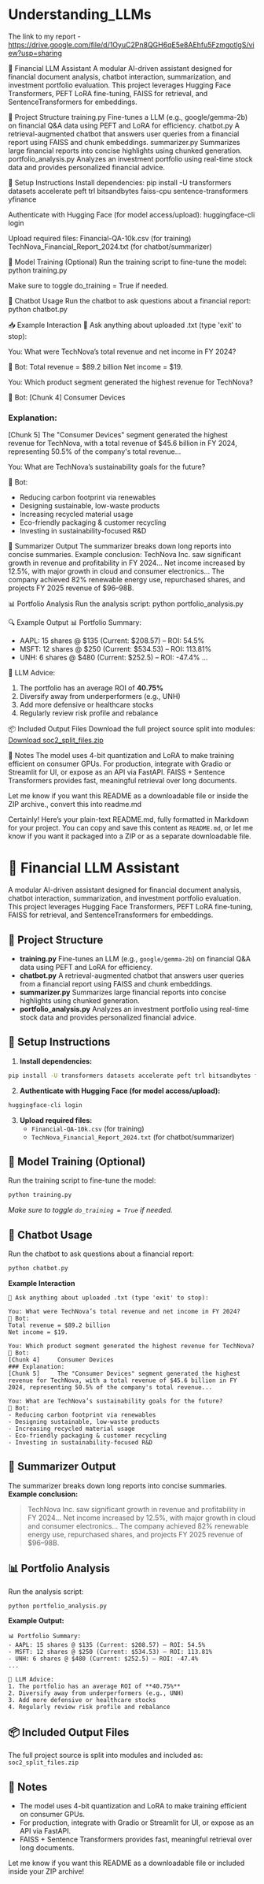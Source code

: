# Understanding_LLMs

The link to my report - https://drive.google.com/file/d/1OyuC2Pn8QGH6qE5e8AEhfu5FzmgotlgS/view?usp=sharing

💼 Financial LLM Assistant
A modular AI-driven assistant designed for financial document analysis, chatbot interaction, summarization, and investment portfolio evaluation. This project leverages Hugging Face Transformers, PEFT LoRA fine-tuning, FAISS for retrieval, and SentenceTransformers for embeddings.

📁 Project Structure
training.py
Fine-tunes a LLM (e.g., google/gemma-2b) on financial Q\&A data using PEFT and LoRA for efficiency.
chatbot.py
A retrieval-augmented chatbot that answers user queries from a financial report using FAISS and chunk embeddings.
summarizer.py
Summarizes large financial reports into concise highlights using chunked generation.
portfolio_analysis.py
Analyzes an investment portfolio using real-time stock data and provides personalized financial advice.

🚀 Setup Instructions
Install dependencies:
pip install -U transformers datasets accelerate peft trl bitsandbytes faiss-cpu sentence-transformers yfinance

Authenticate with Hugging Face (for model access/upload):
huggingface-cli login

Upload required files:
Financial-QA-10k.csv (for training)
TechNova_Financial_Report_2024.txt (for chatbot/summarizer)

🧠 Model Training (Optional)
Run the training script to fine-tune the model:
python training.py

Make sure to toggle do_training = True if needed.

💬 Chatbot Usage
Run the chatbot to ask questions about a financial report:
python chatbot.py

📥 Example Interaction
💬 Ask anything about uploaded .txt (type 'exit' to stop):

You: What were TechNova’s total revenue and net income in FY 2024?

📘 Bot:
Total revenue = \$89.2 billion
Net income = \$19.

You: Which product segment generated the highest revenue for TechNova?

📘 Bot:
[Chunk 4]     Consumer Devices

### Explanation:

[Chunk 5]     The "Consumer Devices" segment generated the highest revenue for TechNova, with a total revenue of \$45.6 billion in FY 2024, representing 50.5% of the company's total revenue...

You: What are TechNova’s sustainability goals for the future?

📘 Bot:

- Reducing carbon footprint via renewables
- Designing sustainable, low-waste products
- Increasing recycled material usage
- Eco-friendly packaging \& customer recycling
- Investing in sustainability-focused R\&D

📝 Summarizer Output
The summarizer breaks down long reports into concise summaries. Example conclusion:
TechNova Inc. saw significant growth in revenue and profitability in FY 2024...
Net income increased by 12.5%, with major growth in cloud and consumer electronics...
The company achieved 82% renewable energy use, repurchased shares, and projects FY 2025 revenue of \$96–98B.

📊 Portfolio Analysis
Run the analysis script:
python portfolio_analysis.py

🔍 Example Output
📊 Portfolio Summary:

- AAPL: 15 shares @ \$135 (Current: \$208.57) – ROI: 54.5%
- MSFT: 12 shares @ \$250 (Current: \$534.53) – ROI: 113.81%
- UNH: 6 shares @ \$480 (Current: \$252.5) – ROI: -47.4%
...

📘 LLM Advice:

1. The portfolio has an average ROI of **40.75%**
2. Diversify away from underperformers (e.g., UNH)
3. Add more defensive or healthcare stocks
4. Regularly review risk profile and rebalance

📦 Included Output Files
Download the full project source split into modules:
[Download soc2_split_files.zip](sandbox:/mnt/data/soc2_split_files.zip)

📌 Notes
The model uses 4-bit quantization and LoRA to make training efficient on consumer GPUs.
For production, integrate with Gradio or Streamlit for UI, or expose as an API via FastAPI.
FAISS + Sentence Transformers provides fast, meaningful retrieval over long documents.

Let me know if you want this README as a downloadable file or inside the ZIP archive., convert this into readme.md

Certainly! Here’s your plain-text README.md, fully formatted in Markdown for your project. You can copy and save this content as `README.md`, or let me know if you want it packaged into a ZIP or as a separate downloadable file.

# 💼 Financial LLM Assistant

A modular AI-driven assistant designed for financial document analysis, chatbot interaction, summarization, and investment portfolio evaluation. This project leverages Hugging Face Transformers, PEFT LoRA fine-tuning, FAISS for retrieval, and SentenceTransformers for embeddings.

## 📁 Project Structure

- **training.py**
Fine-tunes an LLM (e.g., `google/gemma-2b`) on financial Q\&A data using PEFT and LoRA for efficiency.
- **chatbot.py**
A retrieval-augmented chatbot that answers user queries from a financial report using FAISS and chunk embeddings.
- **summarizer.py**
Summarizes large financial reports into concise highlights using chunked generation.
- **portfolio_analysis.py**
Analyzes an investment portfolio using real-time stock data and provides personalized financial advice.


## 🚀 Setup Instructions

1. **Install dependencies:**

```bash
pip install -U transformers datasets accelerate peft trl bitsandbytes faiss-cpu sentence-transformers yfinance
```

2. **Authenticate with Hugging Face (for model access/upload):**

```bash
huggingface-cli login
```

3. **Upload required files:**
    - `Financial-QA-10k.csv` (for training)
    - `TechNova_Financial_Report_2024.txt` (for chatbot/summarizer)

## 🧠 Model Training (Optional)

Run the training script to fine-tune the model:

```bash
python training.py
```

*Make sure to toggle `do_training = True` if needed.*

## 💬 Chatbot Usage

Run the chatbot to ask questions about a financial report:

```bash
python chatbot.py
```

**Example Interaction**

```
💬 Ask anything about uploaded .txt (type 'exit' to stop):

You: What were TechNova’s total revenue and net income in FY 2024?
📘 Bot:
Total revenue = $89.2 billion     
Net income = $19.

You: Which product segment generated the highest revenue for TechNova?
📘 Bot:
[Chunk 4]     Consumer Devices      
### Explanation:     
[Chunk 5]     The "Consumer Devices" segment generated the highest revenue for TechNova, with a total revenue of $45.6 billion in FY 2024, representing 50.5% of the company's total revenue...

You: What are TechNova’s sustainability goals for the future?
📘 Bot:
- Reducing carbon footprint via renewables  
- Designing sustainable, low-waste products  
- Increasing recycled material usage  
- Eco-friendly packaging & customer recycling  
- Investing in sustainability-focused R&D
```


## 📝 Summarizer Output

The summarizer breaks down long reports into concise summaries.
**Example conclusion:**
> TechNova Inc. saw significant growth in revenue and profitability in FY 2024...
> Net income increased by 12.5%, with major growth in cloud and consumer electronics...
> The company achieved 82% renewable energy use, repurchased shares, and projects FY 2025 revenue of \$96–98B.

## 📊 Portfolio Analysis

Run the analysis script:

```bash
python portfolio_analysis.py
```

**Example Output:**

```
📊 Portfolio Summary:
- AAPL: 15 shares @ $135 (Current: $208.57) – ROI: 54.5%
- MSFT: 12 shares @ $250 (Current: $534.53) – ROI: 113.81%
- UNH: 6 shares @ $480 (Current: $252.5) – ROI: -47.4%
...

📘 LLM Advice:
1. The portfolio has an average ROI of **40.75%**
2. Diversify away from underperformers (e.g., UNH)
3. Add more defensive or healthcare stocks
4. Regularly review risk profile and rebalance
```


## 📦 Included Output Files

The full project source is split into modules and included as:
`soc2_split_files.zip`

## 📌 Notes

- The model uses 4-bit quantization and LoRA to make training efficient on consumer GPUs.
- For production, integrate with Gradio or Streamlit for UI, or expose as an API via FastAPI.
- FAISS + Sentence Transformers provides fast, meaningful retrieval over long documents.

Let me know if you want this README as a downloadable file or included inside your ZIP archive!


